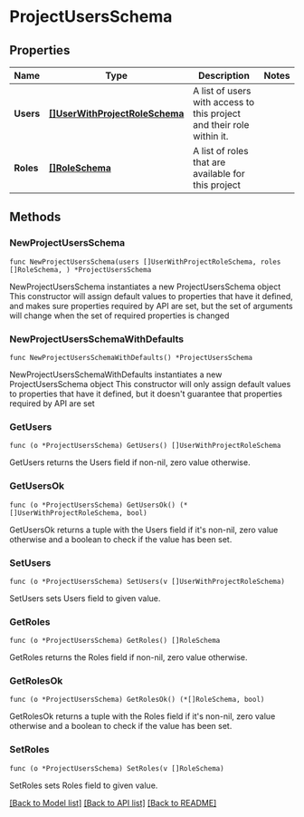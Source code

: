 # ProjectUsersSchema

## Properties

Name | Type | Description | Notes
------------ | ------------- | ------------- | -------------
**Users** | [**[]UserWithProjectRoleSchema**](UserWithProjectRoleSchema.md) | A list of users with access to this project and their role within it. | 
**Roles** | [**[]RoleSchema**](RoleSchema.md) | A list of roles that are available for this project | 

## Methods

### NewProjectUsersSchema

`func NewProjectUsersSchema(users []UserWithProjectRoleSchema, roles []RoleSchema, ) *ProjectUsersSchema`

NewProjectUsersSchema instantiates a new ProjectUsersSchema object
This constructor will assign default values to properties that have it defined,
and makes sure properties required by API are set, but the set of arguments
will change when the set of required properties is changed

### NewProjectUsersSchemaWithDefaults

`func NewProjectUsersSchemaWithDefaults() *ProjectUsersSchema`

NewProjectUsersSchemaWithDefaults instantiates a new ProjectUsersSchema object
This constructor will only assign default values to properties that have it defined,
but it doesn't guarantee that properties required by API are set

### GetUsers

`func (o *ProjectUsersSchema) GetUsers() []UserWithProjectRoleSchema`

GetUsers returns the Users field if non-nil, zero value otherwise.

### GetUsersOk

`func (o *ProjectUsersSchema) GetUsersOk() (*[]UserWithProjectRoleSchema, bool)`

GetUsersOk returns a tuple with the Users field if it's non-nil, zero value otherwise
and a boolean to check if the value has been set.

### SetUsers

`func (o *ProjectUsersSchema) SetUsers(v []UserWithProjectRoleSchema)`

SetUsers sets Users field to given value.


### GetRoles

`func (o *ProjectUsersSchema) GetRoles() []RoleSchema`

GetRoles returns the Roles field if non-nil, zero value otherwise.

### GetRolesOk

`func (o *ProjectUsersSchema) GetRolesOk() (*[]RoleSchema, bool)`

GetRolesOk returns a tuple with the Roles field if it's non-nil, zero value otherwise
and a boolean to check if the value has been set.

### SetRoles

`func (o *ProjectUsersSchema) SetRoles(v []RoleSchema)`

SetRoles sets Roles field to given value.



[[Back to Model list]](../README.md#documentation-for-models) [[Back to API list]](../README.md#documentation-for-api-endpoints) [[Back to README]](../README.md)


